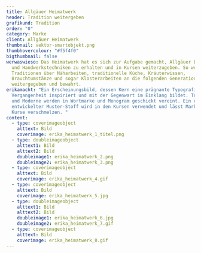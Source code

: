 ```yaml
---
title: Allgäuer Heimatwerk
header: Tradition weitergeben
grafikund: Tradition
order: "0"
category: Marke
client: Allgäuer Heimatwerk
thumbnail: vektor-smartobjekt.png
thumbhovercolour: "#f5f4f0"
bigthumbnail: false
werwaswieso: Das Heimatwerk hat es sich zur Aufgabe gemacht, Allgäuer Bräuche
  und Handwerkstechniken zu erhalten und in Kursen weiterzugeben. So werden
  Traditionen über Näharbeiten, traditionelle Küche, Kräuterwissen,
  Brauchtumstänze und sogar Klosterarbeiten an die folgenden Generationen
  weitergegeben und bewahrt.
erikamacht: "Ein Erscheinungsbild, dessen Kern eine prägnante Typografie von der
  Vergangenheit inspiriert und mit der Gegenwart im Einklang bildet. Tradition
  und Moderne werden in Wortmarke und Monogram geschickt vereint. Ein eigens
  entwickelter Muster-Stoff wird in den Kursen verwendet und lässt Marke und
  Kurse verschmelzen. "
content:
  - type: coverimageobject
    alttext: Bild
    coverimage: erika_heimatwerk_1_titel.png
  - type: doubleimageobject
    alttext1: Bild
    alttext2: Bild
    doubleimage1: erika_heimatwerk_2.png
    doubleimage2: erika_heimatwerk_3.png
  - type: coverimageobject
    alttext: Bild
    coverimage: erika_heimatwerk_4.gif
  - type: coverimageobject
    alttext: Bild
    coverimage: erika_heimatwerk_5.jpg
  - type: doubleimageobject
    alttext1: Bild
    alttext2: Bild
    doubleimage1: erika_heimatwerk_6.jpg
    doubleimage2: erika_heimatwerk_7.gif
  - type: coverimageobject
    alttext: Bild
    coverimage: erika_heimatwerk_8.gif
---
```

